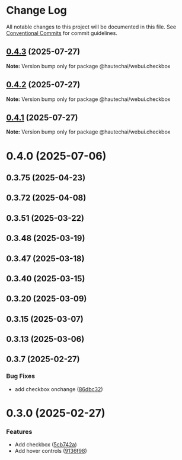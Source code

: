 # Change Log

All notable changes to this project will be documented in this file.
See [Conventional Commits](https://conventionalcommits.org) for commit guidelines.

## [0.4.3](https://github.com/HautechAI/webui/compare/@hautechai/webui.checkbox@0.4.2...@hautechai/webui.checkbox@0.4.3) (2025-07-27)

**Note:** Version bump only for package @hautechai/webui.checkbox

## [0.4.2](https://github.com/HautechAI/webui/compare/@hautechai/webui.checkbox@0.4.1...@hautechai/webui.checkbox@0.4.2) (2025-07-27)

**Note:** Version bump only for package @hautechai/webui.checkbox

## [0.4.1](https://github.com/HautechAI/webui/compare/@hautechai/webui.checkbox@0.4.0...@hautechai/webui.checkbox@0.4.1) (2025-07-27)

**Note:** Version bump only for package @hautechai/webui.checkbox

# 0.4.0 (2025-07-06)

## 0.3.75 (2025-04-23)

## 0.3.72 (2025-04-08)

## 0.3.51 (2025-03-22)

## 0.3.48 (2025-03-19)

## 0.3.47 (2025-03-18)

## 0.3.40 (2025-03-15)

## 0.3.20 (2025-03-09)

## 0.3.15 (2025-03-07)

## 0.3.13 (2025-03-06)

## 0.3.7 (2025-02-27)

### Bug Fixes

- add checkbox onchange ([86dbc32](https://github.com/HautechAI/webui/commit/86dbc326f7653b29aeabc7fb95d4c2005c228e7e))

# 0.3.0 (2025-02-27)

### Features

- Add checkbox ([5cb742a](https://github.com/HautechAI/webui/commit/5cb742a318d198048c510f745f2ff4b1679282ac))
- Add hover controls ([9136f98](https://github.com/HautechAI/webui/commit/9136f9835a141c02ffe5223983cb15de09d5fd7d))
